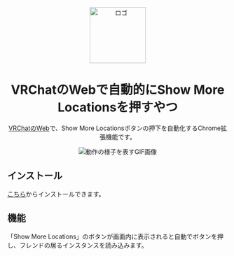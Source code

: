 <div style="text-align: center;">
  <img
    src="https://github.com/user-attachments/assets/b0b60dc7-4eda-4aad-9d66-e42c1b17c5e3"
    alt="ロゴ"
    style="width: 128px; height: 128px;"
  />
  <h1>VRChatのWebで自動的にShow More Locationsを押すやつ</h1>
  <p><a href="https://vrchat.com/home">VRChatのWeb</a>で、Show More Locationsボタンの押下を自動化するChrome拡張機能です。</p>
  <img
    src="https://github.com/user-attachments/assets/236e58f2-ced5-4b48-8c53-f133bee139db"
    alt="動作の様子を表すGIF画像"
  />
</div>

## インストール

[こちら](https://chromewebstore.google.com/detail/kcojgobbcanjkbhgmhecdfoaakgedcjd)からインストールできます。

## 機能

「Show More Locations」のボタンが画面内に表示されると自動でボタンを押し、フレンドの居るインスタンスを読み込みます。

